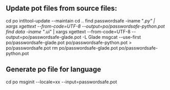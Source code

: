 ## Update pot files from source files:
cd po
intltool-update --maintain
cd ..
find passwordsafe -iname "*.py" | xargs xgettext --from-code=UTF-8 --output=po/passwordsafe-python.pot
find data -iname "*.ui" | xargs xgettext --from-code=UTF-8 --output=po/passwordsafe-glade.pot -L Glade
msgcat --use-first po/passwordsafe-glade.pot po/passwordsafe-python.pot > po/passwordsafe.pot
rm po/passwordsafe-glade.pot po/passwordsafe-python.pot

## Generate po file for language
cd po
msginit --locale=xx --input=passwordsafe.pot

